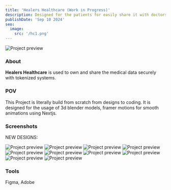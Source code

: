 ```yaml
---
title: 'Healers Healthcare (Work in Progress)'
description: Designed for the patients for easily share it with doctors through secure, tokenized systems.
publishDate: 'Sep 10 2024'
seo:
  image:
    src: '/hc1.png'
---
```


![Project preview](/hc1.png)

### About

**Healers Healthcare** is used to own and share the medical data securely with tokenized systems.

### POV

This Project is literally build from scratch from designs to coding. It is designed for the usage of 3d blender models, framer motions for smooth animations using Nextjs.

### Screenshots
NEW DESIGNS: 


![Project preview](/hc1.png)
![Project preview](/hc2.png)
![Project preview](/hc3.png)
![Project preview](/hc3.png)
![Project preview](/hc4.png)
![Project preview](/hc5.png)
![Project preview](/hc6.png)
![Project preview](/hc7.png)
![Project preview](/hc8.png)
![Project preview](/hc9.png)

### Tools

Figma, Adobe

